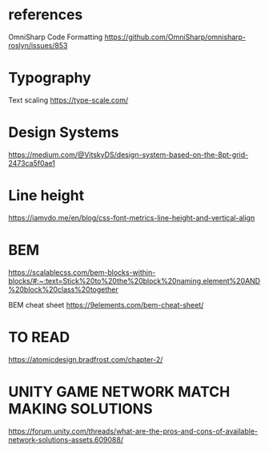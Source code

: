 # references

OmniSharp Code Formatting
https://github.com/OmniSharp/omnisharp-roslyn/issues/853




# Typography

Text scaling
https://type-scale.com/


# Design Systems

https://medium.com/@VitskyDS/design-system-based-on-the-8pt-grid-2473ca5f0ae1



# Line height

https://iamvdo.me/en/blog/css-font-metrics-line-height-and-vertical-align


# BEM

https://scalablecss.com/bem-blocks-within-blocks/#:~:text=Stick%20to%20the%20block%20naming,element%20AND%20block%20class%20together

BEM cheat sheet
https://9elements.com/bem-cheat-sheet/


# TO READ
https://atomicdesign.bradfrost.com/chapter-2/



# UNITY GAME NETWORK MATCH MAKING SOLUTIONS
https://forum.unity.com/threads/what-are-the-pros-and-cons-of-available-network-solutions-assets.609088/

